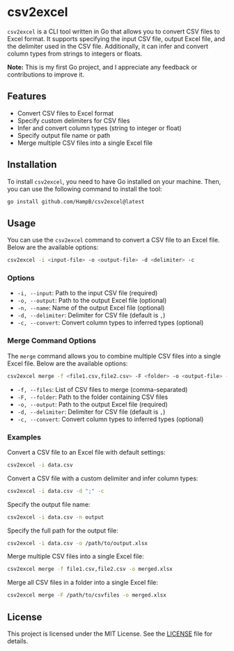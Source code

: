 # csv2excel

`csv2excel` is a CLI tool written in Go that allows you to convert CSV files to Excel format. It supports specifying the input CSV file, output Excel file, and the delimiter used in the CSV file. Additionally, it can infer and convert column types from strings to integers or floats.

**Note:** This is my first Go project, and I appreciate any feedback or contributions to improve it.

## Features

- Convert CSV files to Excel format
- Specify custom delimiters for CSV files
- Infer and convert column types (string to integer or float)
- Specify output file name or path
- Merge multiple CSV files into a single Excel file

## Installation

To install `csv2excel`, you need to have Go installed on your machine. Then, you can use the following command to install the tool:

```sh
go install github.com/HampB/csv2excel@latest
```

## Usage

You can use the `csv2excel` command to convert a CSV file to an Excel file. Below are the available options:

```sh
csv2excel -i <input-file> -o <output-file> -d <delimiter> -c
```

### Options

- `-i, --input`: Path to the input CSV file (required)
- `-o, --output`: Path to the output Excel file (optional)
- `-n, --name`: Name of the output Excel file (optional)
- `-d, --delimiter`: Delimiter for CSV file (default is `,`)
- `-c, --convert`: Convert column types to inferred types (optional)

### Merge Command Options

The `merge` command allows you to combine multiple CSV files into a single Excel file. Below are the available options:

```sh
csv2excel merge -f <file1.csv,file2.csv> -F <folder> -o <output-file> -d <delimiter> -c
```

- `-f, --files`: List of CSV files to merge (comma-separated)
- `-F, --folder`: Path to the folder containing CSV files
- `-o, --output`: Path to the output Excel file (required)
- `-d, --delimiter`: Delimiter for CSV file (default is `,`)
- `-c, --convert`: Convert column types to inferred types (optional)

### Examples

Convert a CSV file to an Excel file with default settings:

```sh
csv2excel -i data.csv
```

Convert a CSV file with a custom delimiter and infer column types:

```sh
csv2excel -i data.csv -d ";" -c
```

Specify the output file name:

```sh
csv2excel -i data.csv -n output
```

Specify the full path for the output file:

```sh
csv2excel -i data.csv -o /path/to/output.xlsx
```

Merge multiple CSV files into a single Excel file:

```sh
csv2excel merge -f file1.csv,file2.csv -o merged.xlsx
```

Merge all CSV files in a folder into a single Excel file:

```sh
csv2excel merge -F /path/to/csvfiles -o merged.xlsx
```

## License

This project is licensed under the MIT License. See the [LICENSE](LICENSE) file for details.
